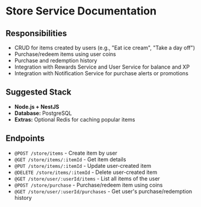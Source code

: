 # Store Service Documentation

## Responsibilities

- CRUD for items created by users (e.g., "Eat ice cream", "Take a day off")
- Purchase/redeem items using user coins
- Purchase and redemption history
- Integration with Rewards Service and User Service for balance and XP
- Integration with Notification Service for purchase alerts or promotions

## Suggested Stack

- **Node.js + NestJS**
- **Database:** PostgreSQL
- **Extras:** Optional Redis for caching popular items

## Endpoints

- `@POST /store/items` - Create item by user
- `@GET /store/items/:itemId` - Get item details
- `@PUT /store/items/:itemId` - Update user-created item
- `@DELETE /store/items/:itemId` - Delete user-created item
- `@GET /store/user/:userId/items` - List all items of the user
- `@POST /store/purchase` - Purchase/redeem item using coins
- `@GET /store/user/:userId/purchases` - Get user's purchase/redemption history
